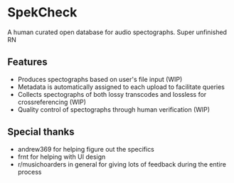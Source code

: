# SpekCheck
A human curated open database for audio spectographs. Super unfinished RN

## Features
* Produces spectographs based on user's file input (WIP)
* Metadata is automatically assigned to each upload to facilitate queries 
* Collects spectographs of both lossy transcodes and lossless for crossreferencing (WIP)
* Quality control of spectographs through human verification (WIP)

## Special thanks
* andrew369 for helping figure out the specifics
* frnt for helping with UI design
* r/musichoarders in general for giving lots of feedback during the entire process
